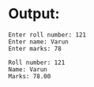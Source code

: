 # Output:

```shell
Enter roll number: 121
Enter name: Varun
Enter marks: 78

Roll number: 121
Name: Varun
Marks: 78.00
```